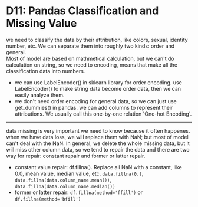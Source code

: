 # D11: Pandas Classification and Missing Value
we need to classify the data by their attribution, like colors, sexual, identity number, etc. We can separate them into roughly two kinds: order and general.<br>
Most of model are based on mathmetical calculation, but we can't do calculation on string, so we need to encoding, means that make all the classification data into numbers.

*	we can use LabelEncoder() in sklearn library for order encoding. use LabelEncoder() to make string data become order data, then we can easily analyze them.
*	we don't need order encoding for general data, so we can just use get_dummies() in pandas. we can add columns to represent their attributions. We usually call this one-by-one relation	'One-hot Encoding'.

* * *

data missing is very important we need to know because it often happenes. when we have data loss, we will replace them with NaN; but most of model can't deal with the NaN. In general, we delete the whole missing data, but it will miss other column data, so we tend to repair the data and there are two way for repair: constant repair and former or latter repair. 

*	constant value repair: df.fillna(). Replace all NaN with a constant, like 0.0, mean value, median value, etc. 
	`data.fillna(0.)`, `data.fillna(data.column_name.mean())`, `data.fillna(data.column_name.median())`
*	former or latter repair: `df.fillna(method='ffill')` or `df.fillna(method='bfill')`